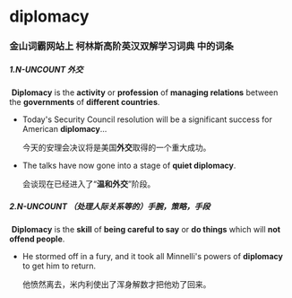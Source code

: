 # diplomacy

### 金山词霸网站上 柯林斯高阶英汉双解学习词典 中的词条

##### 1.N-UNCOUNT  外交

​	**Diplomacy** is the **activity** or **profession** of **managing relations** between the **governments** of **different countries**.

- Today's Security Council resolution will be a significant success for American **diplomacy**...

  今天的安理会决议将是美国**外交**取得的一个重大成功。

- The talks have now gone into a stage of **quiet diplomacy**.

  会谈现在已经进入了“**温和外交**”阶段。

##### 2.N-UNCOUNT （处理人际关系等的）手腕，策略，手段

​		**Diplomacy** is the **skill** of **being careful to say** or **do things** which will **not offend people**.

- He stormed off in a fury, and it took all Minnelli's powers of **diplomacy** to get him to return.

  他愤然离去，米内利使出了浑身解数才把他劝了回来。











